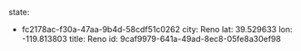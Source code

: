 state:
  - fc2178ac-f30a-47aa-9b4d-58cdf51c0262
city: Reno
lat: 39.529633
lon:  -119.813803
title: Reno
id: 9caf9979-641a-49ad-8ec8-05fe8a30ef98
